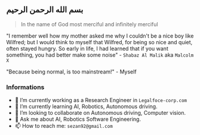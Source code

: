  ## بسم الله الرحمن الرحيم

> In the name of God most merciful and infinitely merciful

"I remember well how my mother asked me why I couldn't be a nice boy like Wilfred; but I would think to myself that Wilfred, for being so nice and quiet, often stayed hungry. So early in life, I had learned that if you want something, you had better make some noise" - `Shabaz Al Malik` aka `Malcolm X`

"Because being normal, is too mainstream!" - Myself

<!--
**sezan92/sezan92** is a ✨ _special_ ✨ repository because its `README.md` (this file) appears on your GitHub profile.

Here are some ideas to get you started:

- 🔭 I’m currently working on ...
- 🌱 I’m currently learning ...
- 👯 I’m looking to collaborate on ...
- 🤔 I’m looking for help with ...
- 💬 Ask me about ...
- 📫 How to reach me: ...
- 😄 Pronouns: ...
- ⚡ Fun fact: ...
-->

### Informations

- 🔭 I’m currently working as a Research Engineer in `Legalfoce-corp.com`
- 🌱 I’m currently learning AI, Robotics, Autonomous driving.
- 👯 I’m looking to collaborate on Autonomous driving, Computer vision.
- 💬 Ask me about AI, Robotics Software Engineering.
- 📫 How to reach me: `sezan92@gmail.com`
